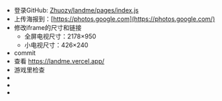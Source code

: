 - 登录GitHub: [Zhuozy/landme/pages/index.js](https://github.com/Zhuozy/landme/blob/main/pages/index.js)
- 上传海报到：[https://photos.google.com](https://photos.google.com/)
- 修改iframe的尺寸和链接
	- 全屏电视尺寸：2178×950
	- 小电视尺寸：426×240
- commit
- 查看 https://landme.vercel.app/
- 游戏里检查
-
-
-
